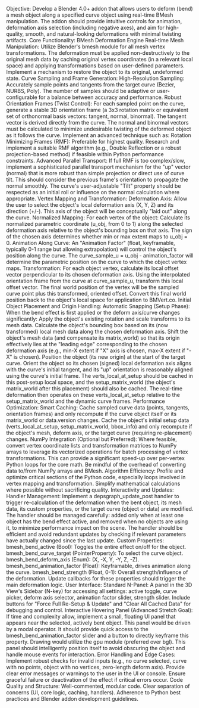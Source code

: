 Objective: Develop a Blender 4.0+ addon that allows users to deform (bend) a mesh object along a specified curve object using real-time BMesh manipulation. The addon should provide intuitive controls for animation, deformation axis selection (including negative axes), and aim for high-quality, smooth, and natural-looking deformations with minimal twisting artifacts.
Core Functionality: BMesh Deformation Engine
Real-time Mesh Manipulation:
Utilize Blender's bmesh module for all mesh vertex transformations.
The deformation must be applied non-destructively to the original mesh data by caching original vertex coordinates (in a relevant local space) and applying transformations based on user-defined parameters.
Implement a mechanism to restore the object to its original, undeformed state.
Curve Sampling and Frame Generation:
High-Resolution Sampling: Accurately sample points and tangents from the target curve (Bezier, NURBS, Poly). The number of samples should be adaptive or user-configurable for a balance between accuracy and performance.
Robust Orientation Frames (Twist Control):
For each sampled point on the curve, generate a stable 3D orientation frame (a 3x3 rotation matrix or equivalent set of orthonormal basis vectors: tangent, normal, binormal).
The tangent vector is derived directly from the curve.
The normal and binormal vectors must be calculated to minimize undesirable twisting of the deformed object as it follows the curve. Implement an advanced technique such as:
Rotation Minimizing Frames (RMF): Preferable for highest quality. Research and implement a suitable RMF algorithm (e.g., Double Reflection or a robust projection-based method) if feasible within Python performance constraints.
Advanced Parallel Transport: If full RMF is too complex/slow, implement a sophisticated parallel transport mechanism for the "up" vector (normal) that is more robust than simple projection or direct use of curve tilt. This should consider the previous frame's orientation to propagate the normal smoothly.
The curve's user-adjustable "Tilt" property should be respected as an initial roll or influence on the normal calculation where appropriate.
Vertex Mapping and Transformation:
Deformation Axis: Allow the user to select the object's local deformation axis (X, Y, Z) and its direction (+/-). This axis of the object will be conceptually "laid out" along the curve.
Normalized Mapping: For each vertex of the object:
Calculate its normalized parametric coordinate (u_obj, from 0 to 1) along the selected deformation axis relative to the object's bounding box on that axis. The sign of the chosen axis determines whether min or max extent maps to u_obj = 0.
Animation Along Curve:
An "Animation Factor" (float, keyframable, typically 0-1 range but allowing extrapolation) will control the object's position along the curve.
The curve_sample_u = u_obj - animation_factor will determine the parametric position on the curve to which the object vertex maps.
Transformation:
For each object vertex, calculate its local offset vector perpendicular to its chosen deformation axis.
Using the interpolated orientation frame from the curve at curve_sample_u, transform this local offset vector.
The final world position of the vertex will be the sampled curve point plus this transformed, oriented offset.
Convert this final world position back to the object's local space for application to BMVert.co.
Initial Object Placement and Origin Handling:
Automatic Snapping (Setup Phase): When the bend effect is first applied or the deform axis/curve changes significantly:
Apply the object's existing rotation and scale transforms to its mesh data.
Calculate the object's bounding box based on its (now transformed) local mesh data along the chosen deformation axis.
Shift the object's mesh data (and compensate its matrix_world) so that its origin effectively lies at the "leading edge" corresponding to the chosen deformation axis (e.g., min-X extent if "X" axis is chosen, max-X extent if "-X" is chosen).
Position the object (its new origin) at the start of the target curve.
Orient the object so its chosen (signed) local deformation axis aligns with the curve's initial tangent, and its "up" orientation is reasonably aligned using the curve's initial frame.
The verts_local_at_setup should be cached in this post-setup local space, and the setup_matrix_world (the object's matrix_world after this placement) should also be cached.
The real-time deformation then operates on these verts_local_at_setup relative to the setup_matrix_world and the dynamic curve frames.
Performance Optimization:
Smart Caching:
Cache sampled curve data (points, tangents, orientation frames) and only recompute if the curve object itself or its matrix_world or data.version changes.
Cache the object's initial setup data (verts_local_at_setup, setup_matrix_world, bbox_info) and only recompute if the object's mesh, deform axis, or the target curve (requiring re-placement) changes.
NumPy Integration (Optional but Preferred):
Where feasible, convert vertex coordinate lists and transformation matrices to NumPy arrays to leverage its vectorized operations for batch processing of vertex transformations. This can provide a significant speed-up over per-vertex Python loops for the core math. Be mindful of the overhead of converting data to/from NumPy arrays and BMesh.
Algorithm Efficiency: Profile and optimize critical sections of the Python code, especially loops involved in vertex mapping and transformation. Simplify mathematical calculations where possible without sacrificing quality.
Interactivity and Updates:
Handler Management:
Implement a depsgraph_update_post handler to trigger re-calculation of the deformation when the bent object, its mesh data, its custom properties, or the target curve (object or data) are modified.
The handler should be managed carefully: added only when at least one object has the bend effect active, and removed when no objects are using it, to minimize performance impact on the scene.
The handler should be efficient and avoid redundant updates by checking if relevant parameters have actually changed since the last update.
Custom Properties:
bmesh_bend_active (Bool): Toggles the entire effect on/off for the object.
bmesh_bend_curve_target (PointerProperty): To select the curve object.
bmesh_bend_deform_axis (Enum): (X, -X, Y, -Y, Z, -Z).
bmesh_bend_animation_factor (Float): Keyframable, drives animation along the curve.
bmesh_bend_strength (Float, 0-1): Overall strength/influence of the deformation.
Update callbacks for these properties should trigger the main deformation logic.
User Interface:
Standard N-Panel:
A panel in the 3D View's Sidebar (N-key) for accessing all settings: active toggle, curve picker, deform axis selector, animation factor slider, strength slider.
Include buttons for "Force Full Re-Setup & Update" and "Clear All Cached Data" for debugging and control.
Interactive Hovering Panel (Advanced Stretch Goal):
If time and complexity allow, implement a small, floating UI panel that appears near the selected, actively bent object.
This panel would be driven by a modal operator.
It should provide quick access to the bmesh_bend_animation_factor slider and a button to directly keyframe this property.
Drawing would utilize the gpu module (preferred over bgl).
This panel should intelligently position itself to avoid obscuring the object and handle mouse events for interaction.
Error Handling and Edge Cases:
Implement robust checks for invalid inputs (e.g., no curve selected, curve with no points, object with no vertices, zero-length deform axis).
Provide clear error messages or warnings to the user in the UI or console.
Ensure graceful failure or deactivation of the effect if critical errors occur.
Code Quality and Structure:
Well-commented, modular code.
Clear separation of concerns (UI, core logic, caching, handlers).
Adherence to Python best practices and Blender addon development guidelines.
